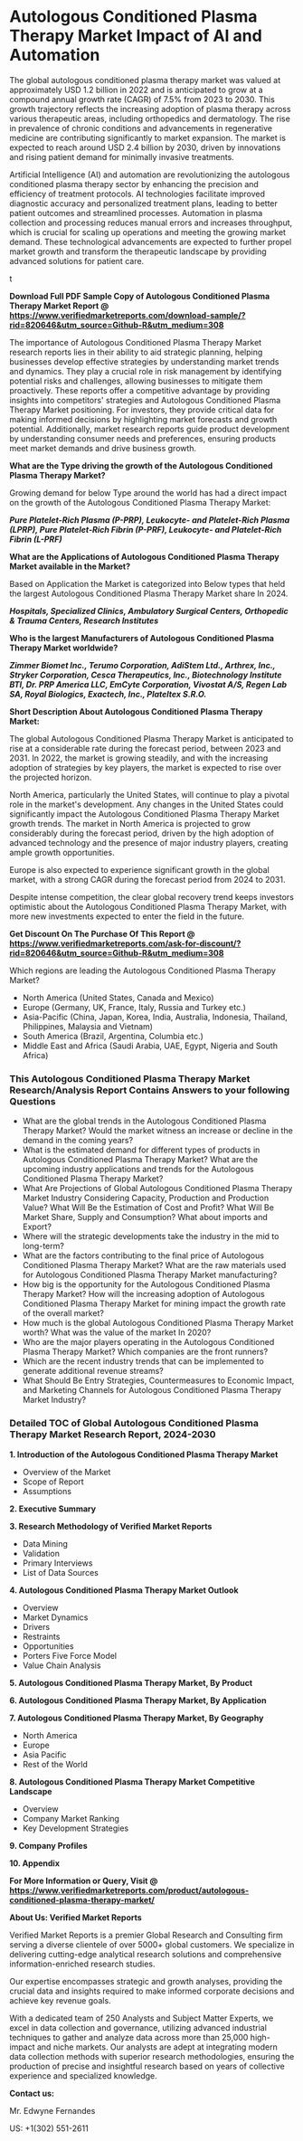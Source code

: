 <meta name="title" content="Global  Autologous Conditioned Plasma Therapy Market Impact of AI and Automation"><meta name="description" content="  The global autologous conditioned plasma therapy market was valued at approximately USD 1.2 billion in 2022 and is anticipated to grow at a compound annual growth ra"><meta name="title" content=" Autologous Conditioned Plasma Therapy Market Size, Share, Scope, Trends, Growth, Opportunities, Analysis, Forecast"> <h1>Autologous Conditioned Plasma Therapy Market Impact of AI and Automation</h1> <p>The global autologous conditioned plasma therapy market was valued at approximately USD 1.2 billion in 2022 and is anticipated to grow at a compound annual growth rate (CAGR) of 7.5% from 2023 to 2030. This growth trajectory reflects the increasing adoption of plasma therapy across various therapeutic areas, including orthopedics and dermatology. The rise in prevalence of chronic conditions and advancements in regenerative medicine are contributing significantly to market expansion. The market is expected to reach around USD 2.4 billion by 2030, driven by innovations and rising patient demand for minimally invasive treatments.</p> <p>Artificial Intelligence (AI) and automation are revolutionizing the autologous conditioned plasma therapy sector by enhancing the precision and efficiency of treatment protocols. AI technologies facilitate improved diagnostic accuracy and personalized treatment plans, leading to better patient outcomes and streamlined processes. Automation in plasma collection and processing reduces manual errors and increases throughput, which is crucial for scaling up operations and meeting the growing market demand. These technological advancements are expected to further propel market growth and transform the therapeutic landscape by providing advanced solutions for patient care.</p> t</p><p id="" class=""><strong>Download Full PDF Sample Copy of Autologous Conditioned Plasma Therapy Market Report @ <a href="https://www.verifiedmarketreports.com/download-sample/?rid=820646&utm_source=Github-R&utm_medium=308" target="_blank">https://www.verifiedmarketreports.com/download-sample/?rid=820646&utm_source=Github-R&utm_medium=308</a></strong></p><p>The importance of&nbsp;Autologous Conditioned Plasma Therapy Market research reports lies in their ability to aid strategic planning, helping businesses develop effective strategies by understanding market trends and dynamics. They play a crucial role in risk management by identifying potential risks and challenges, allowing businesses to mitigate them proactively. These reports offer a competitive advantage by providing insights into competitors' strategies and Autologous Conditioned Plasma Therapy Market positioning. For investors, they provide critical data for making informed decisions by highlighting market forecasts and growth potential. Additionally, market research reports guide product development by understanding consumer needs and preferences, ensuring products meet market demands and drive business growth.</p><p><strong>What are the&nbsp;Type driving the growth of the Autologous Conditioned Plasma Therapy Market?</strong></p><p id="" class="">Growing demand for below Type around the world has had a direct impact on the growth of the Autologous Conditioned Plasma Therapy Market:</p><em><strong>Pure Platelet-Rich Plasma (P-PRP), Leukocyte- and Platelet-Rich Plasma (LPRP), Pure Platelet-Rich Fibrin (P-PRF), Leukocyte- and Platelet-Rich Fibrin (L-PRF)</strong></em></p><strong>What are the&nbsp;Applications&nbsp;of Autologous Conditioned Plasma Therapy Market available in the Market?</strong></p><p id="" class="">Based on Application the Market is categorized into Below types that held the largest Autologous Conditioned Plasma Therapy Market share In 2024.</p><em><strong>Hospitals, Specialized Clinics, Ambulatory Surgical Centers, Orthopedic & Trauma Centers, Research Institutes</strong></em></p><strong>Who is the largest Manufacturers of Autologous Conditioned Plasma Therapy Market worldwide?</strong></p><p><em><strong>Zimmer Biomet Inc., Terumo Corporation, AdiStem Ltd., Arthrex, Inc., Stryker Corporation, Cesca Therapeutics, Inc., Biotechnology Institute BTI, Dr. PRP America LLC, EmCyte Corporation, Vivostat A/S, Regen Lab SA, Royal Biologics, Exactech, Inc., Plateltex S.R.O.</strong></em></p><p id="" class=""><strong>Short Description About Autologous Conditioned Plasma Therapy Market:</strong></p><p>The global Autologous Conditioned Plasma Therapy Market is anticipated to rise at a considerable rate during the forecast period, between 2023 and 2031. In 2022, the market is growing steadily, and with the increasing adoption of strategies by key players, the market is expected to rise over the projected horizon.</p><p>North America, particularly the United States, will continue to play a pivotal role in the market's development. Any changes in the United States could significantly impact the Autologous Conditioned Plasma Therapy Market growth trends. The market in North America is projected to grow considerably during the forecast period, driven by the high adoption of advanced technology and the presence of major industry players, creating ample growth opportunities.</p><p>Europe is also expected to experience significant growth in the global market, with a strong CAGR during the forecast period from 2024 to 2031.</p><p>Despite intense competition, the clear global recovery trend keeps investors optimistic about the Autologous Conditioned Plasma Therapy Market, with more new investments expected to enter the field in the future.</p><p id="" class=""><strong>Get Discount On The Purchase Of This Report @ <a href="https://www.verifiedmarketreports.com/ask-for-discount/?rid=820646&utm_source=Github-R&utm_medium=308" target="_blank">https://www.verifiedmarketreports.com/ask-for-discount/?rid=820646&utm_source=Github-R&utm_medium=308</a></strong></p>Which regions are leading the Autologous Conditioned Plasma Therapy Market?</p><ul><li>North America (United States, Canada and Mexico)</li><li>Europe (Germany, UK, France, Italy, Russia and Turkey etc.)</li><li>Asia-Pacific (China, Japan, Korea, India, Australia, Indonesia, Thailand, Philippines, Malaysia and Vietnam)</li><li>South America (Brazil, Argentina, Columbia etc.)</li><li>Middle East and Africa (Saudi Arabia, UAE, Egypt, Nigeria and South Africa)</li></ul><h3 id="" class="">This Autologous Conditioned Plasma Therapy Market Research/Analysis Report Contains Answers to your following Questions</h3><ul><li>What are the global trends in the Autologous Conditioned Plasma Therapy Market? Would the market witness an increase or decline in the demand in the coming years?</li><li>What is the estimated demand for different types of products in Autologous Conditioned Plasma Therapy Market? What are the upcoming industry applications and trends for the Autologous Conditioned Plasma Therapy Market?</li><li>What Are Projections of Global Autologous Conditioned Plasma Therapy Market Industry Considering Capacity, Production and Production Value? What Will Be the Estimation of Cost and Profit? What Will Be Market Share, Supply and Consumption? What about imports and Export?</li><li>Where will the strategic developments take the industry in the mid to long-term?</li><li>What are the factors contributing to the final price of Autologous Conditioned Plasma Therapy Market? What are the raw materials used for Autologous Conditioned Plasma Therapy Market manufacturing?</li><li>How big is the opportunity for the Autologous Conditioned Plasma Therapy Market? How will the increasing adoption of Autologous Conditioned Plasma Therapy Market for mining impact the growth rate of the overall market?</li><li>How much is the global Autologous Conditioned Plasma Therapy Market worth? What was the value of the market In 2020?</li><li>Who are the major players operating in the Autologous Conditioned Plasma Therapy Market? Which companies are the front runners?</li><li>Which are the recent industry trends that can be implemented to generate additional revenue streams?</li><li>What Should Be Entry Strategies, Countermeasures to Economic Impact, and Marketing Channels for Autologous Conditioned Plasma Therapy Market Industry?</li></ul><h3 id="" class="">Detailed TOC of Global Autologous Conditioned Plasma Therapy Market Research Report, 2024-2030</h3><p id="" class=""><strong>1. Introduction of the Autologous Conditioned Plasma Therapy Market</strong></p><ul><li>Overview of the Market</li><li>Scope of Report</li><li>Assumptions</li></ul><p id="" class=""><strong>2. Executive Summary</strong></p><p id="" class=""><strong>3. Research Methodology of Verified Market Reports</strong></p><ul><li>Data Mining</li><li>Validation</li><li>Primary Interviews</li><li>List of Data Sources</li></ul><p id="" class=""><strong>4. Autologous Conditioned Plasma Therapy Market Outlook</strong></p><ul><li>Overview</li><li>Market Dynamics</li><li>Drivers</li><li>Restraints</li><li>Opportunities</li><li>Porters Five Force Model</li><li>Value Chain Analysis</li></ul><p id="" class=""><strong>5. Autologous Conditioned Plasma Therapy Market, By Product</strong></p><p id="" class=""><strong>6. Autologous Conditioned Plasma Therapy Market, By Application</strong></p><p id="" class=""><strong>7. Autologous Conditioned Plasma Therapy Market, By Geography</strong></p><ul><li>North America</li><li>Europe</li><li>Asia Pacific</li><li>Rest of the World</li></ul><p id="" class=""><strong>8. Autologous Conditioned Plasma Therapy Market Competitive Landscape</strong></p><ul><li>Overview</li><li>Company Market Ranking</li><li>Key Development Strategies</li></ul><p id="" class=""><strong>9. Company Profiles</strong></p><p id="" class=""><strong>10. Appendix</strong></p><p id="" class=""><strong>For More Information or Query, Visit @ <a href="https://www.verifiedmarketreports.com/product/autologous-conditioned-plasma-therapy-market/" target="_blank">https://www.verifiedmarketreports.com/product/autologous-conditioned-plasma-therapy-market/</a></strong></p><p id="" class=""><strong>About Us: Verified Market Reports</strong></p><p id="" class="">Verified Market Reports is a premier Global Research and Consulting firm serving a diverse clientele of over 5000+ global customers. We specialize in delivering cutting-edge analytical research solutions and comprehensive information-enriched research studies.</p><p id="" class="">Our expertise encompasses strategic and growth analyses, providing the crucial data and insights required to make informed corporate decisions and achieve key revenue goals.</p><p id="" class="">With a dedicated team of 250 Analysts and Subject Matter Experts, we excel in data collection and governance, utilizing advanced industrial techniques to gather and analyze data across more than 25,000 high-impact and niche markets. Our analysts are adept at integrating modern data collection methods with superior research methodologies, ensuring the production of precise and insightful research based on years of collective experience and specialized knowledge.</p><p id="" class=""><strong>Contact us:</strong></p><p id="" class="">Mr. Edwyne Fernandes</p><p id="" class="">US: +1(302) 551-2611</p>